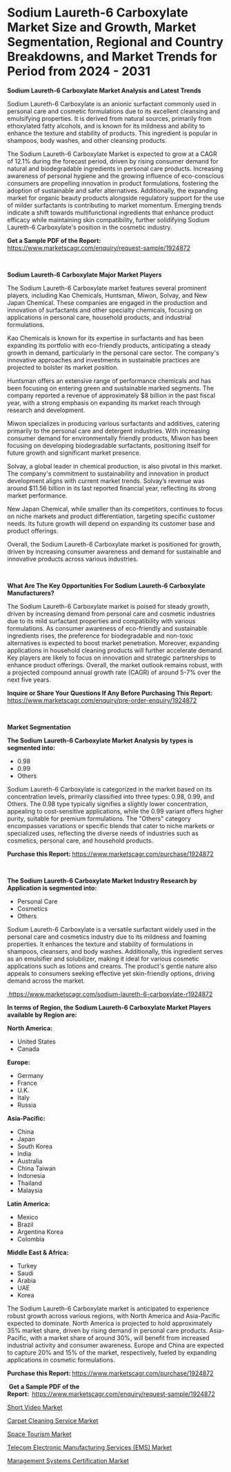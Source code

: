 <p><h1>Sodium Laureth-6 Carboxylate Market Size and Growth, Market Segmentation, Regional and Country Breakdowns, and Market Trends for Period from 2024 -  2031</h1></p><p><strong>Sodium Laureth-6 Carboxylate Market Analysis and Latest Trends</strong></p>
<p><p>Sodium Laureth-6 Carboxylate is an anionic surfactant commonly used in personal care and cosmetic formulations due to its excellent cleansing and emulsifying properties. It is derived from natural sources, primarily from ethoxylated fatty alcohols, and is known for its mildness and ability to enhance the texture and stability of products. This ingredient is popular in shampoos, body washes, and other cleansing products.</p><p>The Sodium Laureth-6 Carboxylate Market is expected to grow at a CAGR of 12.1% during the forecast period, driven by rising consumer demand for natural and biodegradable ingredients in personal care products. Increasing awareness of personal hygiene and the growing influence of eco-conscious consumers are propelling innovation in product formulations, fostering the adoption of sustainable and safer alternatives. Additionally, the expanding market for organic beauty products alongside regulatory support for the use of milder surfactants is contributing to market momentum. Emerging trends indicate a shift towards multifunctional ingredients that enhance product efficacy while maintaining skin compatibility, further solidifying Sodium Laureth-6 Carboxylate's position in the cosmetic industry.</p></p>
<p><strong>Get a Sample PDF of the Report:&nbsp;</strong> <a href="https://www.marketscagr.com/enquiry/request-sample/1924872?utm_campaign=1739&utm_medium=2&utm_source=Github&utm_content=ia&utm_term=24102024&utm_id=sodium-laureth-6-carboxylate">https://www.marketscagr.com/enquiry/request-sample/1924872</a></p>
<p>&nbsp;</p>
<p><strong>Sodium Laureth-6 Carboxylate Major Market Players</strong></p>
<p><p>The Sodium Laureth-6 Carboxylate market features several prominent players, including Kao Chemicals, Huntsman, Miwon, Solvay, and New Japan Chemical. These companies are engaged in the production and innovation of surfactants and other specialty chemicals, focusing on applications in personal care, household products, and industrial formulations.</p><p>Kao Chemicals is known for its expertise in surfactants and has been expanding its portfolio with eco-friendly products, anticipating a steady growth in demand, particularly in the personal care sector. The company's innovative approaches and investments in sustainable practices are projected to bolster its market position.</p><p>Huntsman offers an extensive range of performance chemicals and has been focusing on entering green and sustainable marked segments. The company reported a revenue of approximately $8 billion in the past fiscal year, with a strong emphasis on expanding its market reach through research and development.</p><p>Miwon specializes in producing various surfactants and additives, catering primarily to the personal care and detergent industries. With increasing consumer demand for environmentally friendly products, Miwon has been focusing on developing biodegradable surfactants, positioning itself for future growth and significant market presence.</p><p>Solvay, a global leader in chemical production, is also pivotal in this market. The company's commitment to sustainability and innovation in product development aligns with current market trends. Solvay’s revenue was around $11.56 billion in its last reported financial year, reflecting its strong market performance.</p><p>New Japan Chemical, while smaller than its competitors, continues to focus on niche markets and product differentiation, targeting specific customer needs. Its future growth will depend on expanding its customer base and product offerings.</p><p>Overall, the Sodium Laureth-6 Carboxylate market is positioned for growth, driven by increasing consumer awareness and demand for sustainable and innovative products across various industries.</p></p>
<p>&nbsp;</p>
<p><strong>What Are The Key Opportunities For Sodium Laureth-6 Carboxylate Manufacturers?</strong></p>
<p><p>The Sodium Laureth-6 Carboxylate market is poised for steady growth, driven by increasing demand from personal care and cosmetic industries due to its mild surfactant properties and compatibility with various formulations. As consumer awareness of eco-friendly and sustainable ingredients rises, the preference for biodegradable and non-toxic alternatives is expected to boost market penetration. Moreover, expanding applications in household cleaning products will further accelerate demand. Key players are likely to focus on innovation and strategic partnerships to enhance product offerings. Overall, the market outlook remains robust, with a projected compound annual growth rate (CAGR) of around 5-7% over the next five years.</p></p>
<p><strong>Inquire or Share Your Questions If Any Before Purchasing This Report:</strong> <a href="https://www.marketscagr.com/enquiry/pre-order-enquiry/1924872?utm_campaign=1739&utm_medium=2&utm_source=Github&utm_content=ia&utm_term=24102024&utm_id=sodium-laureth-6-carboxylate">https://www.marketscagr.com/enquiry/pre-order-enquiry/1924872</a></p>
<p>&nbsp;</p>
<p><strong>Market Segmentation</strong></p>
<p><strong>The Sodium Laureth-6 Carboxylate Market Analysis by types is segmented into:</strong></p>
<p><ul><li>0.98</li><li>0.99</li><li>Others</li></ul></p>
<p><p>Sodium Laureth-6 Carboxylate is categorized in the market based on its concentration levels, primarily classified into three types: 0.98, 0.99, and Others. The 0.98 type typically signifies a slightly lower concentration, appealing to cost-sensitive applications, while the 0.99 variant offers higher purity, suitable for premium formulations. The "Others" category encompasses variations or specific blends that cater to niche markets or specialized uses, reflecting the diverse needs of industries such as cosmetics, personal care, and household products.</p></p>
<p><strong>Purchase this Report:&nbsp;</strong><a href="https://www.marketscagr.com/purchase/1924872?utm_campaign=1739&utm_medium=2&utm_source=Github&utm_content=ia&utm_term=24102024&utm_id=sodium-laureth-6-carboxylate">https://www.marketscagr.com/purchase/1924872</a></p>
<p>&nbsp;</p>
<p><strong>The Sodium Laureth-6 Carboxylate Market Industry Research by Application is segmented into:</strong></p>
<p><ul><li>Personal Care</li><li>Cosmetics</li><li>Others</li></ul></p>
<p><p>Sodium Laureth-6 Carboxylate is a versatile surfactant widely used in the personal care and cosmetics industry due to its mildness and foaming properties. It enhances the texture and stability of formulations in shampoos, cleansers, and body washes. Additionally, this ingredient serves as an emulsifier and solubilizer, making it ideal for various cosmetic applications such as lotions and creams. The product's gentle nature also appeals to consumers seeking effective yet skin-friendly options, driving demand across the market.</p></p>
<p><a href="https://www.marketscagr.com/sodium-laureth-6-carboxylate-r1924872?utm_campaign=1739&utm_medium=2&utm_source=Github&utm_content=ia&utm_term=24102024&utm_id=sodium-laureth-6-carboxylate">&nbsp;https://www.marketscagr.com/sodium-laureth-6-carboxylate-r1924872</a></p>
<p><strong>In terms of Region, the Sodium Laureth-6 Carboxylate Market Players available by Region are:</strong></p>
<p>
    <p> <strong> North America: </strong>
        <ul>
            <li>United States</li>
            <li>Canada</li>
        </ul>
        </p> 
    <p> <strong> Europe: </strong>
        <ul>
            <li>Germany</li>
            <li>France</li>
            <li>U.K.</li>
            <li>Italy</li>
            <li>Russia</li>
        </ul>
        </p> 
    <p> <strong> Asia-Pacific: </strong>
        <ul>
            <li>China</li>
            <li>Japan</li>
            <li>South Korea</li>
            <li>India</li>
            <li>Australia</li>
            <li>China Taiwan</li>
            <li>Indonesia</li>
            <li>Thailand</li>
            <li>Malaysia</li>
        </ul>
        </p> 
    <p> <strong> Latin America: </strong>
        <ul>
            <li>Mexico</li>
            <li>Brazil</li>
            <li>Argentina Korea</li>
            <li>Colombia</li>
        </ul>
        </p> 
    <p> <strong> Middle East & Africa: </strong>
        <ul>
            <li>Turkey</li>
            <li>Saudi</li>
            <li>Arabia</li>
            <li>UAE</li>
            <li>Korea</li>
        </ul>
    </p>
    </p>
<p><p>The Sodium Laureth-6 Carboxylate market is anticipated to experience robust growth across various regions, with North America and Asia-Pacific expected to dominate. North America is projected to hold approximately 35% market share, driven by rising demand in personal care products. Asia-Pacific, with a market share of around 30%, will benefit from increased industrial activity and consumer awareness. Europe and China are expected to capture 20% and 15% of the market, respectively, fueled by expanding applications in cosmetic formulations.</p></p>
<p><strong>Purchase this Report: </strong><a href="https://www.marketscagr.com/purchase/1924872?utm_campaign=1739&utm_medium=2&utm_source=Github&utm_content=ia&utm_term=24102024&utm_id=sodium-laureth-6-carboxylate">https://www.marketscagr.com/purchase/1924872</a></p>
<p>&nbsp;<strong>Get a Sample PDF of the Report:&nbsp;&nbsp;</strong><a href="https://www.marketscagr.com/enquiry/request-sample/1924872?utm_campaign=1739&utm_medium=2&utm_source=Github&utm_content=ia&utm_term=24102024&utm_id=sodium-laureth-6-carboxylate">https://www.marketscagr.com/enquiry/request-sample/1924872</a></p>
<p><strong></strong></p>
<p><p><a href="https://www.linkedin.com/pulse/exploring-short-video-market-dynamics-revenue-analysis-uyqfc?utm_campaign=1739&utm_medium=2&utm_source=Github&utm_content=ia&utm_term=24102024&utm_id=sodium-laureth-6-carboxylate">Short Video Market</a></p><p><a href="https://www.linkedin.com/pulse/carpet-cleaning-service-market-drivers-challenges-forecast-tge4c?utm_campaign=1739&utm_medium=2&utm_source=Github&utm_content=ia&utm_term=24102024&utm_id=sodium-laureth-6-carboxylate">Carpet Cleaning Service Market</a></p><p><a href="https://www.linkedin.com/pulse/space-tourism-market-analysis-product-segmentation-regional-2rxic?utm_campaign=1739&utm_medium=2&utm_source=Github&utm_content=ia&utm_term=24102024&utm_id=sodium-laureth-6-carboxylate">Space Tourism Market</a></p><p><a href="https://www.linkedin.com/pulse/strategic-insights-global-telecom-electronic-manufacturing-g7cic?utm_campaign=1739&utm_medium=2&utm_source=Github&utm_content=ia&utm_term=24102024&utm_id=sodium-laureth-6-carboxylate">Telecom Electronic Manufacturing Services (EMS) Market</a></p><p><a href="https://www.linkedin.com/pulse/management-systems-certification-market-refracting-trends-iyioc?utm_campaign=1739&utm_medium=2&utm_source=Github&utm_content=ia&utm_term=24102024&utm_id=sodium-laureth-6-carboxylate">Management Systems Certification Market</a></p></p>